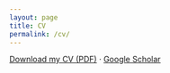 ```yaml
---
layout: page
title: CV
permalink: /cv/
---
```



[Download my CV (PDF)](/cv.pdf) · 
[Google Scholar](https://scholar.google.com/citations?user=vt0Yn70AAAAJ)
